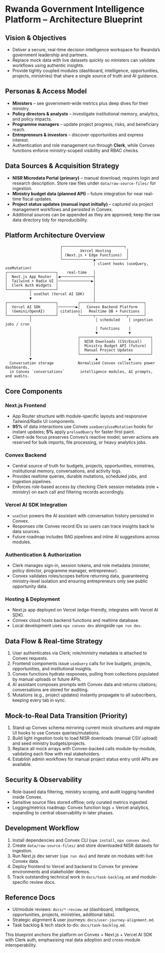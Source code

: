 # Rwanda Government Intelligence Platform – Architecture Blueprint

## Vision & Objectives
- Deliver a secure, real-time decision intelligence workspace for Rwanda’s government leadership and partners.
- Replace mock data with live datasets quickly so ministers can validate workflows using authentic insights.
- Provide tightly coupled modules (dashboard, intelligence, opportunities, projects, ministries) that share a single source of truth and AI guidance.

## Personas & Access Model
- **Ministers** – see government-wide metrics plus deep dives for their ministry.
- **Policy directors & analysts** – investigate institutional memory, analytics, and policy impacts.
- **Programme managers** – update project progress, risks, and beneficiary reach.
- **Entrepreneurs & investors** – discover opportunities and express interest.
- Authentication and role management run through **Clerk**, while Convex functions enforce ministry-scoped visibility and RBAC checks.

## Data Sources & Acquisition Strategy
- **NISR Microdata Portal (primary)** – manual download; requires login and research description. Store raw files under `data/raw-source-files/` for ingestion.
- **Ministry budget data (planned API)** – future integration for near real-time fiscal updates.
- **Project status updates (manual input initially)** – captured via project management workflows and persisted in Convex.
- Additional sources can be appended as they are approved; keep the raw data directory tidy for reproducibility.

## Platform Architecture Overview
```text
                         ┌────────────────────────────┐
                         │        Vercel Hosting       │
                         │ (Next.js + Edge Functions)  │
                         └──────────────▲──────────────┘
                                        │ client hooks (useQuery, useMutation)
┌──────────────────────┐    real-time   │
│  Next.js App Router  │◀───────────────┤
│  Tailwind + Radix UI │───────────────▶│
│  Clerk Auth Widgets  │                │
└──────────┬───────────┘                │
           │ useChat (Vercel AI SDK)    │
           ▼                            │
┌──────────────────────┐         ┌──────┴──────────────────────┐
│  Vercel AI SDK       │────────▶│   Convex Backend Platform   │
│  (Gemini/OpenAI)     │ citations│   Realtime DB + Functions  │
└──────────┬───────────┘         └──────┬──────────────┬───────┘
           │                             │ scheduled    │ ingestion jobs / cron
           │                             │ functions    │
           │                             ▼              ▼
           │                     ┌────────────────────────────────┐
           │                     │  NISR Downloads (CSV/Excel)    │
           │                     │  Ministry Budget API (future)  │
           │                     │  Manual Project Updates        │
           │                     └────────────────────────────────┘
           ▼                             ▲              ▲
  Conversation storage           Normalised Convex collections power dashboards,
  in Convex `conversations`       intelligence modules, AI prompts, and audits.
```

## Core Components
### Next.js Frontend
- App Router structure with module-specific layouts and responsive Tailwind/Radix UI components.
- **95%** of data interactions use Convex `useQuery`/`useMutation` hooks for instant updates; **5%** apply `preloadQuery` for faster first paint.
- Client-side focus preserves Convex’s reactive model; server actions are reserved for bulk imports, file processing, or heavy analytics jobs.

### Convex Backend
- Central source of truth for budgets, projects, opportunities, ministries, institutional memory, conversations, and activity logs.
- Provides realtime queries, durable mutations, scheduled jobs, and ingestion pipelines.
- Enforces role-based access by checking Clerk session metadata (role + ministry) on each call and filtering records accordingly.

### Vercel AI SDK Integration
- `useChat` powers the AI assistant with conversation history persisted in Convex.
- Responses cite Convex record IDs so users can trace insights back to data sources.
- Future roadmap includes RAG pipelines and inline AI suggestions across modules.

### Authentication & Authorization
- Clerk manages sign-in, session tokens, and role metadata (minister, policy director, programme manager, entrepreneur).
- Convex validates roles/scopes before returning data, guaranteeing ministry-level isolation and ensuring entrepreneurs only see public opportunity data.

### Hosting & Deployment
- Next.js app deployed on Vercel (edge-friendly, integrates with Vercel AI SDK).
- Convex cloud hosts backend functions and realtime database.
- Local development uses `npx convex dev` alongside `npm run dev`.

## Data Flow & Real-time Strategy
1. User authenticates via Clerk; role/ministry metadata is attached to Convex requests.
2. Frontend components issue `useQuery` calls for live budgets, projects, opportunities, and institutional insights.
3. Convex functions hydrate responses, pulling from collections populated by manual uploads or future APIs.
4. AI assistant composes prompts with Convex data and returns citations; conversations are stored for auditing.
5. Mutations (e.g., project updates) instantly propagate to all subscribers, keeping every tab in sync.

## Mock-to-Real Data Transition (Priority)
1. Stand up Convex schema mirroring current mock structures and migrate UI hooks to use Convex queries/mutations.
2. Build light ingestion tools to load NISR downloads (manual CSV upload) and seed ministry budgets/projects.
3. Replace all mock arrays with Convex-backed calls module-by-module, validating each flow with real stakeholders.
4. Establish admin workflows for manual project status entry until APIs are available.

## Security & Observability
- Role-based data filtering, ministry scoping, and audit logging handled inside Convex.
- Sensitive source files stored offline; only curated metrics ingested.
- Logging/metrics roadmap: Convex function logs + Vercel analytics, expanding to central observability in later phases.

## Development Workflow
1. Install dependencies and Convex CLI (`npm install`, `npx convex dev`).
2. Create `data/raw-source-files/` and store downloaded NISR datasets for ingestion.
3. Run Next.js dev server (`npm run dev`) and iterate on modules with live Convex data.
4. Deploy frontend to Vercel and backend to Convex for preview environments and stakeholder demos.
5. Track outstanding technical work in `docs/task-backlog.md` and module-specific review docs.

## Reference Docs
- UI/module reviews: `docs/*-review.md` (dashboard, intelligence, opportunities, projects, ministries, additional tabs).
- Strategic alignment & user journeys: `docs/user-journey-alignment.md`.
- Task backlog & tech stack to-do: `docs/task-backlog.md`.

This blueprint anchors the platform on Convex + Next.js + Vercel AI SDK with Clerk auth, emphasising real data adoption and cross-module interoperability.
